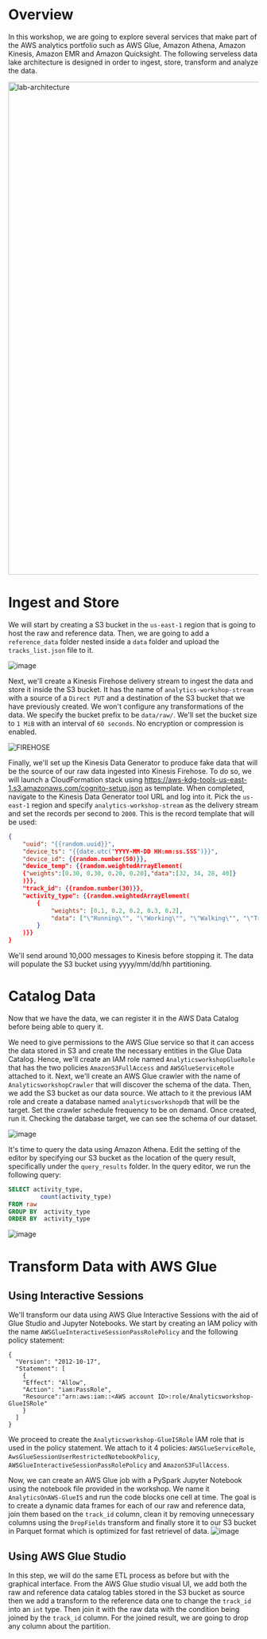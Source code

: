 # Overview
In this workshop, we are going to explore several services that make part of the AWS analytics portfolio such as AWS Glue, Amazon Athena, Amazon Kinesis, Amazon EMR and Amazon 
Quicksight. The following serveless data lake architecture is designed in order to ingest, store, transform and analyze the data. 

<img width="989" alt="lab-architecture" src="https://github.com/xhelma/12weekawsworkshopchallenge/assets/97184575/c14f4f81-48b4-47b7-b10c-7aa986b39425">

# Ingest and Store
We will start by creating a S3 bucket in the `us-east-1` region that is going to host the raw and reference data. Then, we are going to add a `reference_data` folder nested inside a `data` folder and upload the `tracks_list.json` file to it. 

![image](https://github.com/xhelma/12weekawsworkshopchallenge/assets/97184575/17998014-c33f-4eb3-a668-f31b6002d9c6)

Next, we'll create a Kinesis Firehose delivery stream to ingest the data and store it inside the S3 bucket. It has the name of `analytics-workshop-stream` with a source of a `Direct PUT` and a destination of the S3 bucket that we have previously created. We won't configure any transformations of the data. We specify the bucket prefix to be `data/raw/`.
We'll set the bucket size to `1 MiB` with an interval of `60 seconds`. No encryption or compression is enabled.

![FIREHOSE](https://github.com/xhelma/12weekawsworkshopchallenge/assets/97184575/fbc65ef3-b9ff-463c-a422-03af743e909b)

Finally, we'll set up the Kinesis Data Generator to produce fake data that will be the source of our raw data ingested into Kinesis Firehose. To do so, we will launch a CloudFormation stack using https://aws-kdg-tools-us-east-1.s3.amazonaws.com/cognito-setup.json as template. When completed, navigate to the Kinesis Data Generator tool URL and log into it. Pick the `us-east-1` region and specify `analytics-workshop-stream` as the delivery stream and set the records per second to `2000`.
This is the record template that will be used:
```json
{
    "uuid": "{{random.uuid}}",
    "device_ts": "{{date.utc("YYYY-MM-DD HH:mm:ss.SSS")}}",
    "device_id": {{random.number(50)}},
    "device_temp": {{random.weightedArrayElement(
    {"weights":[0.30, 0.30, 0.20, 0.20],"data":[32, 34, 28, 40]}
    )}},
    "track_id": {{random.number(30)}},  
    "activity_type": {{random.weightedArrayElement(
        {
            "weights": [0.1, 0.2, 0.2, 0.3, 0.2],
            "data": ["\"Running\"", "\"Working\"", "\"Walking\"", "\"Traveling\"", "\"Sitting\""]
        }
    )}}
}
```
We'll send around 10,000 messages to Kinesis before stopping it. The data will populate the S3 bucket using yyyy/mm/dd/hh partitioning.

# Catalog Data
Now that we have the data, we can register it in the AWS Data Catalog before being able to query it.

We need to give permissions to the AWS Glue service so that it can access the data stored in S3 and create the necessary entities in the Glue Data Catalog. Hence, we'll create an IAM role named `AnalyticsworkshopGlueRole` that has the two policies `AmazonS3FullAccess` and `AWSGlueServiceRole` attached to it.
Next, we'll create an AWS Glue crawler with the name of `AnalyticsworkshopCrawler` that will discover the schema of the data. Then, we add the S3 bucket as our data source. We attach to it the previous IAM role and create a database named `analyticsworkshopdb` that will be the target. Set the crawler schedule frequency to be on demand. Once created, run it. Checking the database target, we can see the schema of our dataset.
 
 ![image](https://github.com/xhelma/12weekawsworkshopchallenge/assets/97184575/1cc6961d-86a8-41cd-a4eb-407eb5e899d3)

It's time to query the data using Amazon Athena. Edit the setting of the editor by specifying our S3 bucket as the location of the query result, specifically under the `query_results` folder. 
In the query editor, we run the following query:
```sql
SELECT activity_type,
         count(activity_type)
FROM raw
GROUP BY  activity_type
ORDER BY  activity_type
```
![image](https://github.com/xhelma/12weekawsworkshopchallenge/assets/97184575/eadab447-375d-4a03-a17b-978b78b656b5)

# Transform Data with AWS Glue
## Using Interactive Sessions
We'll transform our data using AWS Glue Interactive Sessions with the aid of Glue Studio and Jupyter Notebooks.
We start by creating an IAM policy with the name `AWSGlueInteractiveSessionPassRolePolicy` and the following policy statement:
```
{
  "Version": "2012-10-17",
  "Statement": [
    {
    "Effect": "Allow",
    "Action": "iam:PassRole",
    "Resource":"arn:aws:iam::<AWS account ID>:role/Analyticsworkshop-GlueISRole"
    }
  ]
}
```
We proceed to create the `Analyticsworkshop-GlueISRole` IAM role that is used in the policy statement. We attach to it 4 policies: `AWSGlueServiceRole`, `AwsGlueSessionUserRestrictedNotebookPolicy`, `AWSGlueInteractiveSessionPassRolePolicy` and `AmazonS3FullAccess`.

Now, we can create an AWS Glue job with a PySpark Jupyter Notebook using the notebook file provided in the workshop. We name it `AnalyticsOnAWS-GlueIS` and run the code blocks one cell at time. The goal is to create a dynamic data frames for each of our raw and reference data, join them based on the `track_id` column, clean it by removing unnecessary columns using the `DropFields` transform and finally store it to our S3 bucket in Parquet format which is optimized for fast retrievel of data.
![image](https://github.com/xhelma/12weekawsworkshopchallenge/assets/97184575/e5e90821-f7f2-41c9-bf1c-4269aa12712e)


## Using AWS Glue Studio
In this step, we will do the same ETL process as before but with the graphical interface. From the AWS Glue studio visual UI, we add both the raw and reference data catalog tables stored in the S3 bucket as source then we add a transform to the reference data one to change the `track_id` into an `int` type. Then join it with the raw data with the condition being joined by the `track_id` column. For the joined result, we are going to drop any column about the partition.










